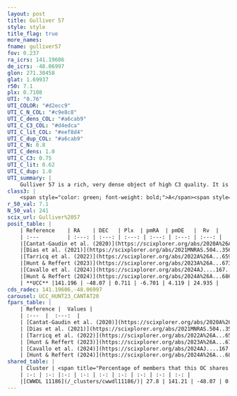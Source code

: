 ```yaml
---
layout: post
title: Gulliver 57
style: style
title_flag: true
more_names: 
fname: gulliver57
fov: 0.237
ra_icrs: 141.19606
de_icrs: -48.06997
glon: 271.30458
glat: 1.69937
r50: 7.1
plx: 0.7108
UTI: "0.76"
UTI_COLOR: "#d2ecc9"
UTI_C_N_COL: "#c9e8c8"
UTI_C_dens_COL: "#a6cab9"
UTI_C_C3_COL: "#d4edca"
UTI_C_lit_COL: "#eef8d4"
UTI_C_dup_COL: "#a6cab9"
UTI_C_N: 0.8
UTI_C_dens: 1.0
UTI_C_C3: 0.75
UTI_C_lit: 0.62
UTI_C_dup: 1.0
UTI_summary: |
    Gulliver 57 is a rich, very dense object of high C3 quality. It is moderately studied in the literature. This object shares a moderate percentage of members with a later reported entry.
class3: |
    <span style="color: green; font-weight: bold;">A</span><span style="color: #FFC300; font-weight: bold;">B</span>
r_50_val: 7.1
N_50_val: 241
scix_url: Gulliver%2057
posit_table: |
    | Reference    | RA    | DEC   | Plx  | pmRA  | pmDE   |  Rv  |
    | :---         | :---: | :---: | :---: | :---: | :---: | :---: |
    |[Cantat-Gaudin et al. (2020)](https://scixplorer.org/abs/2020A%26A...640A...1C) | 141.203 | -48.075 | 0.701 | -6.737 | 4.085 | -- |
    |[Dias et al. (2021)](https://scixplorer.org/abs/2021MNRAS.504..356D) | 141.202 | -48.085 | 0.701 | -6.721 | 4.094 | 5.416 |
    |[Tarricq et al. (2022)](https://scixplorer.org/abs/2022A%26A...659A..59T) | 141.193 | -48.051 | 0.744 | -6.7 | 4.135 | -- |
    |[Hunt & Reffert (2023)](https://scixplorer.org/abs/2023A%26A...673A.114H) | 141.201 | -48.064 | 0.736 | -6.685 | 4.133 | 23.449 |
    |[Cavallo et al. (2024)](https://scixplorer.org/abs/2024AJ....167...12C) | 141.194 | -48.082 | 0.736 | -- | -- | -- |
    |[Hunt & Reffert (2024)](https://scixplorer.org/abs/2024A%26A...686A..42H) | 141.201 | -48.064 | 0.736 | -6.685 | 4.133 | 23.449 |
    | **UCC** |141.196 | -48.07 | 0.711 | -6.701 | 4.119 | 24.935 | 
cds_radec: 141.19606,-48.06997
carousel: UCC_HUNT23_CANTAT20
fpars_table: |
    | Reference |  Values |
    | :---  |  :---:  |
    | [Cantat-Gaudin et al. (2020)](https://scixplorer.org/abs/2020A%26A...640A...1C) | `AVNN=2.21, DMNN=10.74, AgeNN=8.64` |
    | [Dias et al. (2021)](https://scixplorer.org/abs/2021MNRAS.504..356D) | `Av=2.724, Dist=1321, logage=7.845, [Fe/H]=0.202` |
    | [Tarricq et al. (2022)](https://scixplorer.org/abs/2022A%26A...659A..59T) | `Dist=1351, logAgeNN=8.68` |
    | [Hunt & Reffert (2023)](https://scixplorer.org/abs/2023A%26A...673A.114H) | `AV50=2.75, diffAV50=1.877, MOD50=10.574, logAge50=8.365` |
    | [Cavallo et al. (2024)](https://scixplorer.org/abs/2024AJ....167...12C) | `AV50=2.51, dMod50=10.84, logAge50=8.59, [Fe/H]50=0.64` |
    | [Hunt & Reffert (2024)](https://scixplorer.org/abs/2024A%26A...686A..42H) | `MassJ=679.856` |
shared_table: |
    | Cluster | <span title="Percentage of members that this OC shares with the ones listed">%</span>   | RA   | DEC   | Plx   | pmRA  | pmDE  | Rv | UTI |
    | :-: | :-: |:-: | :-: | :-: | :-: | :-: | :-: | :-: |
    |[CWWDL 11186](/_clusters/cwwdl11186/)| 27.8 | 141.21 | -48.07 | 0.74 | -6.71 | 4.14 | 22.07 |0.0 |
---
```

